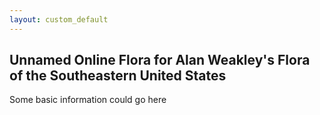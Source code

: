 ```yaml
---
layout: custom_default
---
```


## Unnamed Online Flora for Alan Weakley's Flora of the Southeastern United States

Some basic information could go here